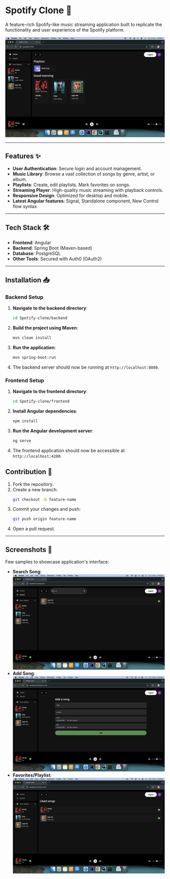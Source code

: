 # Spotify Clone 🎵

A feature-rich Spotify-like music streaming application built to replicate the functionality and user experience of the Spotify platform.


![Spotify Clone Screenshot](./frontend/screenshots/App.png)

---

## Features ✨

- **User Authentication**: Secure login and account management.
- **Music Library**: Browse a vast collection of songs by genre, artist, or album.
- **Playlists**: Create, edit playlists. Mark favorites on songs.
- **Streaming Player**: High-quality music streaming with playback controls.
- **Responsive Design**: Optimized for desktop and mobile.
- **Latest Angular features**: Signal, Standalone component, New Control flow syntax

---

## Tech Stack 🛠️

- **Frontend**: Angular
- **Backend**: Spring Boot (Maven-based)
- **Database**: PostgreSQL
- **Other Tools**: Secured with Auth0 (OAuth2)

---

## Installation 📥

### Backend Setup

1. **Navigate to the backend directory**:
   ```bash
   cd Spotify-clone/backend
   ```
2. **Build the project using Maven**:
   ```bash
   mvn clean install
   ```
3. **Run the application**:
   ```bash
   mvn spring-boot:run
   ```
4. The backend server should now be running at `http://localhost:8080`.

### Frontend Setup

1. **Navigate to the frontend directory**:
   ```bash
   cd Spotify-clone/frontend
   ```
2. **Install Angular dependencies**:
   ```bash
   npm install
   ```
3. **Run the Angular development server**:
   ```bash
   ng serve
   ```
4. The frontend application should now be accessible at `http://localhost:4200`.


## Contribution 🤝

1. Fork the repository.
2. Create a new branch:
   ```bash
   git checkout -b feature-name
   ```
3. Commit your changes and push:
   ```bash
   git push origin feature-name
   ```
4. Open a pull request.

---

## Screenshots 📸

Few samples to showcase application's interface:
- **Search Song**: ![Search Song](./frontend/screenshots/Search.png)
- **Add Song**: ![Add Song](./frontend/screenshots/Form.png)
- **Favorites/Playlist**: ![Playlist View](./frontend/screenshots/Favorites.png)
